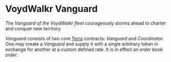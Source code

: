 # VoydWalkr Vanguard
*The Vanguard of the VoydWalkr fleet* courageously storms ahead to charter and conquer new territory.

*Vanguard* consists of two core [Terra](https://terra.money/) contracts: *Vanguard* and *Coordinator*. One may create a *Vanguard* and supply it with a single arbitrary token in exchange for another at a custom defined rate. It is in effect an *order book order*.
